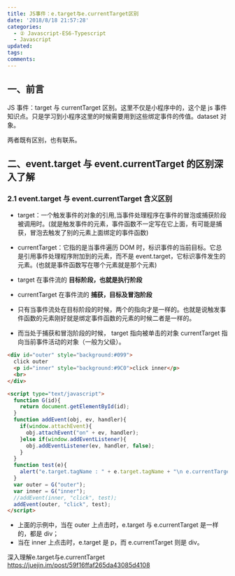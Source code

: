 ```yaml
---
title: JS事件：e.target与e.currentTarget区别
date: '2018/8/18 21:57:28'
categories:
  - ② Javascript-ES6-Typescript
  - Javascript
updated:
tags:
comments:
---
```


## 一、前言

JS 事件：target 与 currentTarget 区别。这里不仅是小程序中的，这个是 js 事件知识点。只是学习到小程序这里的时候需要用到这些绑定事件的传值。dataset 对象。

两者既有区别，也有联系。

## 二、event.target 与 event.currentTarget 的区别深入了解

### 2.1 event.target 与 event.currentTarget 含义区别

- target：一个触发事件的对象的引用,当事件处理程序在事件的冒泡或捕获阶段被调用时。(就是触发事件的元素，事件函数不一定写在它上面，有可能是捕获，冒泡去触发了别的元素上面绑定的事件函数)
- currentTarget：它指的是当事件遍历 DOM 时，标识事件的当前目标。它总是引用事件处理程序附加到的元素，而不是 event.target，它标识事件发生的元素。(也就是事件函数写在哪个元素就是那个元素)

- target 在事件流的 **目标阶段，也就是执行阶段**
- currentTarget 在事件流的 **捕获，目标及冒泡阶段**

- 只有当事件流处在目标阶段的时候，两个的指向才是一样的。也就是说触发事件函数的元素刚好就是绑定事件函数的元素的时候二者是一样的。
- 而当处于捕获和冒泡阶段的时候，
    target 指向被单击的对象
    currentTarget 指向当前事件活动的对象（一般为父级）。


```HTML
<div id="outer" style="background:#099">  
  click outer  
  <p id="inner" style="background:#9C0">click inner</p>  
  <br>  
</div>  

<script type="text/javascript">  
  function G(id){  
    return document.getElementById(id);
  }  
  function addEvent(obj, ev, handler){  
    if(window.attachEvent){  
      obj.attachEvent("on" + ev, handler);  
    }else if(window.addEventListener){
      obj.addEventListener(ev, handler, false);  
    }  
  }  
  function test(e){  
    alert("e.target.tagName : " + e.target.tagName + "\n e.currentTarget.tagName : " + e.currentTarget.tagName);  
  }  
  var outer = G("outer");  
  var inner = G("inner");  
  //addEvent(inner, "click", test);  
  addEvent(outer, "click", test);  
</script>  
```

- 上面的示例中，当在 outer 上点击时，e.target 与 e.currentTarget 是一样的，都是 div；
- 当在 inner 上点击时，e.target 是 p，而 e.currentTarget 则是 div。


深入理解e.target与e.currentTarget
https://juejin.im/post/59f16ffaf265da43085d4108
